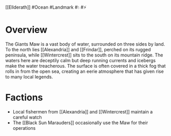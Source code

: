 [[Ellderath]] #Ocean #Landmark #💧 #⚡

# Overview

The Giants Maw is a vast body of water, surrounded on three sides by land. To the north lies [[Alexandria]] and [[Frindar]], perched on its rugged peninsula, while [[Wintercrest]] sits to the south on its mountain ridge. The waters here are deceptily calm but deep running currents and icebergs make the water treacherous. The surface is often covered in a thick fog that rolls in from the open sea, creating an eerie atmosphere that has given rise to many local legends.

# Factions

- Local fishermen from [[Alexandria]] and [[Wintercrest]] maintain a careful watch
- The [[Black Sun Marauders]] occasionally use the Maw for their operations
